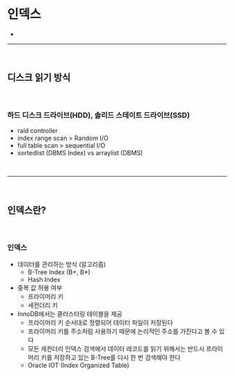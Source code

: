 # 인덱스
> 
* 

<hr>
<br>

## 디스크 읽기 방식
#### 

<br>

### 하드 디스크 드라이브(HDD), 솔리드 스테이트 드라이브(SSD)
* raid controller
* index range scan > Random I/O
* full table scan > sequential I/O
* sortedlist (DBMS Index) vs arraylist (DBMS)

<br>
<hr>
<br>

## 인덱스란?
#### 

<br>

### 인덱스
- 데이터를 관리하는 방식 (알고리즘)
  - B-Tree Index (B+, B*)
  - Hash Index
- 중복 값 허용 여부
  - 프라이머리 키
  - 세컨더리 키
- InnoDB에서는 클러스터링 테이블을 제공 
  - 프라이머리 키 순서대로 정렬되어 데이터 파일이 저장된다
  - 프라이머리 키를 주소처럼 사용하기 때문에 논리적인 주소를 가진다고 볼 수 있다
  - 모든 세컨더리 인덱스 검색에서 데이터 레코드를 읽기 위해서는 반드시 프라이머리 키를 저장하고 있는 B-Tree를 다시 한 번 검색해야 한다
  - Oracle IOT (Index Organized Table)
